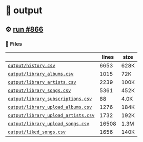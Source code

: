 # 📝  output 

## ⚙️ [run #866](https://github.com/jwenerd/ytm-dl/actions/runs/8545742609)

### 📁 Files

|                                                                         |lines|size|
|-------------------------------------------------------------------------|-----|----|
|[`output/history.csv` ](output/history.csv)                              |6653 |628K|
|[`output/library_albums.csv` ](output/library_albums.csv)                |1015 |72K |
|[`output/library_artists.csv` ](output/library_artists.csv)              |2239 |100K|
|[`output/library_songs.csv` ](output/library_songs.csv)                  |5361 |452K|
|[`output/library_subscriptions.csv` ](output/library_subscriptions.csv)  |88   |4.0K|
|[`output/library_upload_albums.csv` ](output/library_upload_albums.csv)  |1276 |184K|
|[`output/library_upload_artists.csv` ](output/library_upload_artists.csv)|1732 |192K|
|[`output/library_upload_songs.csv` ](output/library_upload_songs.csv)    |16508|1.3M|
|[`output/liked_songs.csv` ](output/liked_songs.csv)                      |1656 |140K|